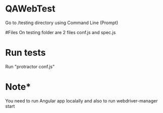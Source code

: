 # QAWebTest

Go to /testing directory using Command Line (Prompt)

#Files
On testing folder are 2 files conf.js and spec.js

# Run tests
Run "protractor conf.js" 


# Note* 
You need to run Angular app localally and also to run webdriver-manager start
